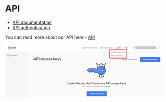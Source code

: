 # API

- [API documentation](https://api.cast.ai/v1/spec/)
- [API authentication](../api/authentication.md)

You can read more about our API here - [API](../api/overview.md)

  ![](images/API.png)
